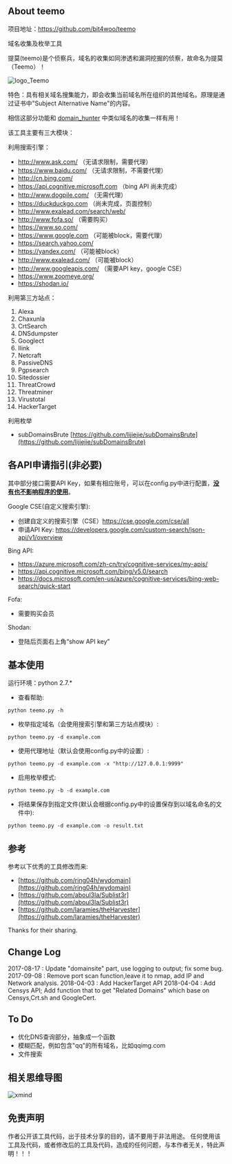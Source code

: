 ## About teemo 

项目地址：https://github.com/bit4woo/teemo

域名收集及枚举工具

提莫(teemo)是个侦察兵，域名的收集如同渗透和漏洞挖掘的侦察，故命名为提莫（Teemo）！

![logo_Teemo](doc/logo_Teemo.jpg)


特色：具有相关域名搜集能力，即会收集当前域名所在组织的其他域名。原理是通过证书中"Subject Alternative Name"的内容。

相信这部分功能和 [domain_hunter](https://github.com/bit4woo/domain_hunter) 中类似域名的收集一样有用！



该工具主要有三大模块：


利用搜索引擎：
- http://www.ask.com/ （无请求限制，需要代理）
- https://www.baidu.com/ （无请求限制，不需要代理）
- http://cn.bing.com/
- https://api.cognitive.microsoft.com （bing API 尚未完成）
- http://www.dogpile.com/ （无需代理）
- https://duckduckgo.com （尚未完成，页面控制）
- http://www.exalead.com/search/web/
- http://www.fofa.so/ （需要购买）
- https://www.so.com/
- https://www.google.com （可能被block，需要代理）
- https://search.yahoo.com/
- https://yandex.com/ （可能被block）
- http://www.exalead.com/ （可能被block）
- http://www.googleapis.com/ （需要API key，google CSE）
- https://www.zoomeye.org/
- https://shodan.io/

利用第三方站点：

1. Alexa
2. Chaxunla
3. CrtSearch
4. DNSdumpster
5. Googlect
6. Ilink
7. Netcraft
8. PassiveDNS
9. Pgpsearch
10. Sitedossier
11. ThreatCrowd
12. Threatminer
13. Virustotal
14. HackerTarget


利用枚举

- subDomainsBrute [https://github.com/lijiejie/subDomainsBrute](https://github.com/lijiejie/subDomainsBrute)





## 各API申请指引(非必要)

其中部分接口需要API Key，如果有相应账号，可以在config.py中进行配置，**<u>没有也不影响程序的使用</u>**。

Google CSE(自定义搜索引擎):
- 创建自定义的搜索引擎（CSE）https://cse.google.com/cse/all
- 申请API Key: https://developers.google.com/custom-search/json-api/v1/overview

Bing API:
- https://azure.microsoft.com/zh-cn/try/cognitive-services/my-apis/
- https://api.cognitive.microsoft.com/bing/v5.0/search
- https://docs.microsoft.com/en-us/azure/cognitive-services/bing-web-search/quick-start

Fofa:
- 需要购买会员

Shodan:
- 登陆后页面右上角“show API key”



## 基本使用

运行环境：python 2.7.*

* 查看帮助:

```python teemo.py -h```

* 枚举指定域名（会使用搜索引擎和第三方站点模块）:

``python teemo.py -d example.com``

* 使用代理地址（默认会使用config.py中的设置）:

``python teemo.py -d example.com -x "http://127.0.0.1:9999"``

* 启用枚举模式:

``python teemo.py -b -d example.com``

* 将结果保存到指定文件(默认会根据config.py中的设置保存到以域名命名的文件中):

``python teemo.py -d example.com -o result.txt``



## 参考

参考以下优秀的工具修改而来:

- [https://github.com/ring04h/wydomain](https://github.com/ring04h/wydomain) 
- [https://github.com/aboul3la/Sublist3r](https://github.com/aboul3la/Sublist3r)
- [https://github.com/laramies/theHarvester](https://github.com/laramies/theHarvester)

Thanks for their sharing.

## Change Log

2017-08-17 : Update "domainsite" part, use logging to output; fix some bug.
2017-09-08 : Remove port scan function,leave it to nmap, add IP and Network analysis.
2018-04-03 : Add HackerTarget API
2018-04-04 : Add Censys API; Add function that to get "Related Domains" which base on Censys,Crt.sh and GoogleCert.

## To Do

- 优化DNS查询部分，抽象成一个函数
- 模糊匹配，例如包含"qq"的所有域名，比如qqimg.com
- 文件搜索


## 相关思维导图
![xmind](doc/xmind.png)

## 免责声明

作者公开该工具代码，出于技术分享的目的，请不要用于非法用途。
任何使用该工具及代码，或者修改后的工具及代码，造成的任何问题，与本作者无关，特此声明！！！